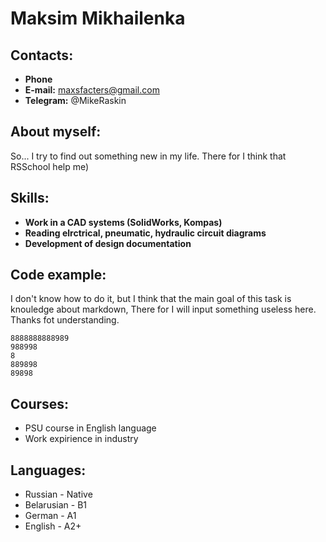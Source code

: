 # Maksim Mikhailenka
## Contacts:
  * **Phone** 
  * **E-mail:** maxsfacters@gmail.com
  * **Telegram:** @MikeRaskin


## About myself:
So... I try to find out something new in my life. There for I think that RSSchool help me) 

## Skills:
  * **Work in a CAD systems (SolidWorks, Kompas)**
  * **Reading elrctrical, pneumatic, hydraulic circuit diagrams**
  * **Development of design documentation**

## Code example:


I don't know how to do it, but I think that the main goal of this task is knouledge 
about markdown, There for I will input something useless here. Thanks fot understanding.


```BrainFuck
8888888888989
988998
8
889898
89898
```


## Courses:
  * PSU course in English language
  * Work expirience in industry


## Languages:
  * Russian - Native 
  * Belarusian - B1
  * German - A1
  * English - A2+
